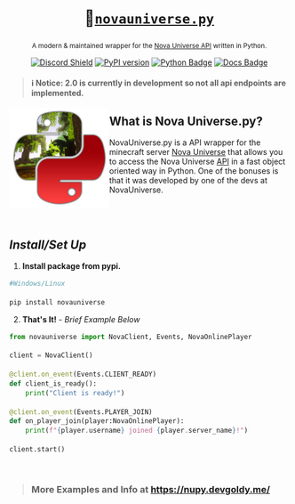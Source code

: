 <div align="center">

  # 🐍[``novauniverse.py``](https://pypi.org/project/novauniverse/)
  
  <sub>A modern & maintained wrapper for the [Nova Universe API](https://novauniverse.net/api/) written in Python.</sub>
  
  [![Discord Shield](https://discordapp.com/api/guilds/692764975902752871/widget.png?style=shield)](https://discord.gg/4gZSVJ7)
  [![PyPI version](https://badge.fury.io/py/novauniverse.svg)](https://pypi.org/project/novauniverse/)
  [![Python Badge](https://img.shields.io/pypi/pyversions/novauniverse?style=flat)](https://pypi.org/project/novauniverse/ "Supported python versions.")
  [![Docs Badge](https://img.shields.io/static/v1?label=docs&message=Available&color=light-green)](https://nupy.devgoldy.me/)
  
</div>

> #### ℹ Notice: 2.0 is currently in development so not all api endpoints are implemented.

<p align="right">
 <img align="left" src="https://raw.githubusercontent.com/NovaUniverse/NovaUniverse.py/main/docs/_static/logo.png" width="180" />
 
 <h2>What is Nova Universe.py?</h2>
 NovaUniverse.py is a API wrapper for the minecraft server <a href="https://novauniverse.net/">Nova Universe</a> that allows you to access the Nova Universe <a href="https://novauniverse.net/api">API</a> in a fast object oriented way in Python. One of the bonuses is that it was developed by one of the devs at NovaUniverse.
</p>

<br>
<br>

## *Install/Set Up*
1. **Install package from pypi.**
```sh
#Windows/Linux

pip install novauniverse
```
2. **That's It!** - *Brief Example Below*
```python
from novauniverse import NovaClient, Events, NovaOnlinePlayer 

client = NovaClient()

@client.on_event(Events.CLIENT_READY)
def client_is_ready():
    print("Client is ready!")

@client.on_event(Events.PLAYER_JOIN)
def on_player_join(player:NovaOnlinePlayer):
    print(f"{player.username} joined {player.server_name}!")

client.start()
```

<br>

> ### More Examples and Info at https://nupy.devgoldy.me/
